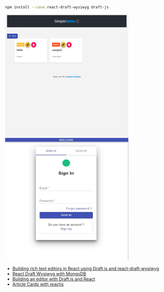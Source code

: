 ```bash 
npm install --save react-draft-wysiwyg draft-js
```

<p float="left">
  <img src="https://github.com/heorhii-bolotov/react-notes-client/blob/master/editor.png" width="400" height="400">
  <img src="https://github.com/heorhii-bolotov/react-notes-client/blob/master/login.jpg" width="400" height="400">
</p>

* [Building rich text editors in React using Draft.js and react-draft-wysiwyg
](https://blog.logrocket.com/building-rich-text-editors-in-react-using-draft-js-and-react-draft-wysiwyg/)
* [React Draft Wysiwyg with MongoDB
  ](https://joshtronic.com/2017/10/05/react-draft-wysiwyg-with-mongodb/)
* [Building an editor with Draft.js and React
  ](https://bigbite.net/insights/building-editor-draft-js-react/)
* [Article Cards with reactjs](https://reactjsexample.com/article-cards-with-reactjs/)

